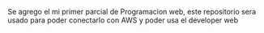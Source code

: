 Se agrego el mi primer parcial de Programacion web, este repositorio sera usado para poder conectarlo con AWS y poder usa el developer web
